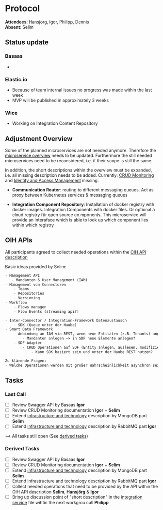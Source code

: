 # Protocol
**Attendees**: Hansjörg, Igor, Philipp, Dennis <br>
**Absent**: Selim <br>

## Status update
### Basaas
- 

### Elastic.io
- Because of team internal issues no progress was made within the last week
- MVP will be published in approximately 3 weeks

### Wice
- Working on Integration Content Repository

## Adjustment Overview
Some of the planned microservices are not needed anymore. Therefore the [microservice overview](https://github.com/openintegrationhub/Microservices/blob/master/IntegrationServices.md) needs to be updated.
Furthermore the still needed microservices need to be reconsidered, i.e. if their scope is still the same.

In addition, the short descriptions within the overview must be expanded, i.e. all missing description needs to be added. Currently: [CRUD Monitoring](https://github.com/openintegrationhub/Microservices/blob/master/ManagementServices/CRUDMonitoring.md) and [Identity and Access Management](https://github.com/openintegrationhub/Microservices/blob/master/SecureAccessControl/IAMConcept.md) missing.


- **Communication Router**: routing to different messaging queues. Act as proxy between Kubernetes services & messaging queues

- **Integration Component Repository**: Installation of docker registry with docker images. Integration Components with docker files. Or optional a cloud registry für open source co.mponents. This microservice will provide an interaface which is able to look up which component lies within which registry

## OIH APIs
All participants agreed to collect needed operations within the [OIH API description](https://github.com/openintegrationhub/Microservices/tree/master/OihAPIs)

Basic ideas provided by Selim:

``` markdown
- Management API
   - Mandanten & User Management (IAM)
- Management von Connectoren
    - Teams
    - Repositories
    - Versioning
- Workflow
    - Flows managen
    - Flow Events (streaming api?)

- Inter-Connector / Integration-Framework Datenaustausch
    - SDK (Queue unter der Haube)
- Smart Data Framework
    - Anbindung an IAM via REST, wenn neue Entitäten (z.B. Tenants) angelegt werden?
        - Mandanten anlegen —> in SDF neue Elemente anlegen?
    - SDF Adapter
        - CRUD Operationen auf SDF (Entity anlegen, auslesen, modifizieren, etc.)
            - Kann SDK basiert sein und unter der Haube REST nutzen?

Zu klärende Fragen:
- Welche Operationen werden mit großer Wahrscheinlichkeit asynchron sein?
```

## Tasks
### Last Call
- [ ] Review Swagger API by Basaas **Igor**
- [ ] Review CRUD Monitoring documentation **Igor** + **Selim**
- [ ] Extend [infrastructure and technology](https://github.com/openintegrationhub/Microservices/blob/master/InfrastructureAndTechnologies.md) description by MongoDB part **Selim**
- [ ] Extend [infrastructure and technology](https://github.com/openintegrationhub/Microservices/blob/master/InfrastructureAndTechnologies.md) description by RabbitMQ part **Igor**

--> All tasks still open (See [derived tasks](#derived-tasks))

### Derived Tasks
- [ ] Review Swagger API by Basaas **Igor**
- [ ] Review CRUD Monitoring documentation **Igor** + **Selim**
- [ ] Extend [infrastructure and technology](https://github.com/openintegrationhub/Microservices/blob/master/InfrastructureAndTechnologies.md) description by MongoDB part **Selim**
- [ ] Extend [infrastructure and technology](https://github.com/openintegrationhub/Microservices/blob/master/InfrastructureAndTechnologies.md) description by RabbitMQ part **Igor**
- [ ] Collect needed operations that need to be provided by the API within the OIH API description **Selim**, **Hansjörg** & **Igor**
- [ ] Bring up discussion point of "short description" in the [integration service](https://github.com/openintegrationhub/Microservices/blob/master/IntegrationServices.md) file wihtin the next workgrou call **Philipp**
